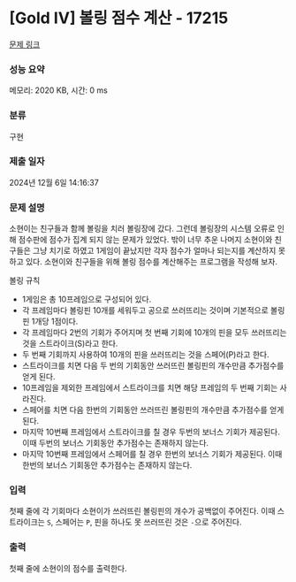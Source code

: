 # [Gold IV] 볼링 점수 계산 - 17215 

[문제 링크](https://www.acmicpc.net/problem/17215) 

### 성능 요약

메모리: 2020 KB, 시간: 0 ms

### 분류

구현

### 제출 일자

2024년 12월 6일 14:16:37

### 문제 설명

<p>소현이는 친구들과 함께 볼링을 치러 볼링장에 갔다. 그런데 볼링장의 시스템 오류로 인해 점수판에 점수가 집계 되지 않는 문제가 있었다. 밖이 너무 추운 나머지 소현이와 친구들은 그냥 치기로 하였고 1게임이 끝났지만 각자 점수가 얼마나 되는지를 계산하지 못하고 있다. 소현이와 친구들을 위해 볼링 점수를 계산해주는 프로그램을 작성해 보자.</p>

<p>볼링 규칙</p>

<ul>
	<li>1게임은 총 10프레임으로 구성되어 있다.</li>
	<li>각 프레임마다 볼링핀 10개를 세워두고 공으로 쓰러뜨리는 것이며 기본적으로 볼링핀 1개당 1점이다.</li>
	<li>각 프레임마다 2번의 기회가 주어지며 첫 번째 기회에 10개의 핀을 모두 쓰러뜨리는 것을 스트라이크(S)라고 한다.</li>
	<li>두 번째 기회까지 사용하여 10개의 핀을 쓰러뜨리는 것을 스페어(P)라고 한다.</li>
	<li>스트라이크를 치면 다음 두 번의 기회동안 쓰러뜨린 볼링핀의 개수만큼 추가점수를  얻게 된다.</li>
	<li>10프레임을 제외한 프레임에서 스트라이크를 치면 해당 프레임의 두 번째 기회는 사라진다.</li>
	<li>스페어를 치면 다음 한번의 기회동안 쓰러뜨린 볼링핀의 개수만큼 추가점수를 얻게 된다.</li>
	<li>마지막 10번째 프레임에서 스트라이크를 칠 경우 두번의 보너스 기회가 제공된다. 이때 두번의 보너스 기회동안 추가점수는 존재하지 않는다.</li>
	<li>마지막 10번째 프레임에서 스페어를 칠 경우 한번의 보너스 기회가 제공된다. 이때 한번의 보너스 기회동안 추가점수는 존재하지 않는다.</li>
</ul>

### 입력 

 <p>첫째 줄에 각 기회마다 소현이가 쓰러뜨린 볼링핀의 개수가 공백없이 주어진다. 이때 스트라이크는 <code>S</code>, 스페어는 <code>P</code>, 핀을 하나도 못 쓰러뜨린 것은 <code>-</code>으로 주어진다.</p>

### 출력 

 <p>첫째 줄에 소현이의 점수를 출력한다.</p>

